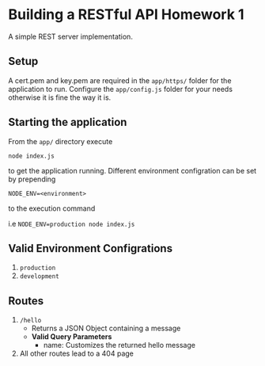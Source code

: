 # Building a RESTful API Homework 1

A simple REST server implementation.

## Setup

A cert.pem and key.pem are required in the `app/https/` folder for the application to run.
Configure the `app/config.js` folder for your needs otherwise it is fine the way it is.

## Starting the application

From the `app/` directory execute

`node index.js`

to get the application running. Different environment configration can be set by prepending

`NODE_ENV=<environment>`

to the execution command

i.e `NODE_ENV=production node index.js`

## Valid Environment Configrations

1. `production`
2. `development`

## Routes

1. `/hello`
   - Returns a JSON Object containing a message
   - **Valid Query Parameters**
     - name: Customizes the returned hello message
2. All other routes lead to a 404 page